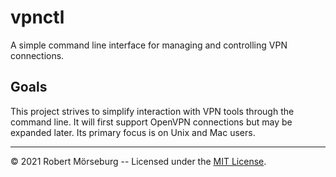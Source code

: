 # vpnctl

A simple command line interface for managing and controlling VPN connections.

## Goals

This project strives to simplify interaction with VPN tools through the command
line. It will first support OpenVPN connections but may be expanded later.
Its primary focus is on Unix and Mac users.

* * *

&copy; 2021 Robert Mörseburg -- Licensed under the [MIT License](./LICENSE).
